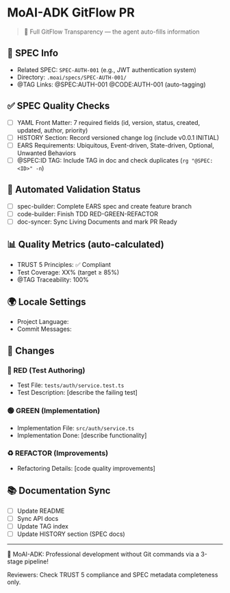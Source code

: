 # MoAI-ADK GitFlow PR

> 🗿 Full GitFlow Transparency — the agent auto-fills information

## 📝 SPEC Info

- Related SPEC: `SPEC-AUTH-001` (e.g., JWT authentication system)
- Directory: `.moai/specs/SPEC-AUTH-001/`
- @TAG Links: @SPEC:AUTH-001 @CODE:AUTH-001 (auto-tagging)

## ✅ SPEC Quality Checks

- [ ] YAML Front Matter: 7 required fields (id, version, status, created, updated, author, priority)
- [ ] HISTORY Section: Record versioned change log (include v0.0.1 INITIAL)
- [ ] EARS Requirements: Ubiquitous, Event-driven, State-driven, Optional, Unwanted Behaviors
- [ ] @SPEC:ID TAG: Include TAG in doc and check duplicates (`rg "@SPEC:<ID>" -n`)

## 🤖 Automated Validation Status

<!-- The checklist below is auto-updated by the agent -->
<!-- /alfred:1-plan → create feature branch → Draft PR -->
<!-- /alfred:2-run → implement via TDD → auto-check checkboxes -->
<!-- /alfred:3-sync → synchronize documents → Ready for Review -->

- [ ] spec-builder: Complete EARS spec and create feature branch
- [ ] code-builder: Finish TDD RED-GREEN-REFACTOR
- [ ] doc-syncer: Sync Living Documents and mark PR Ready

## 📊 Quality Metrics (auto-calculated)

- TRUST 5 Principles: ✅ Compliant
- Test Coverage: XX% (target ≥ 85%)
- @TAG Traceability: 100%

## 🌍 Locale Settings

- Project Language: <!-- ko/en/ja/zh -->
- Commit Messages: <!-- generated automatically according to locale -->

## 🎯 Changes

<!-- code-builder auto-fills TDD results -->

### 🔴 RED (Test Authoring)
- Test File: `tests/auth/service.test.ts`
- Test Description: [describe the failing test]

### 🟢 GREEN (Implementation)
- Implementation File: `src/auth/service.ts`
- Implementation Done: [describe functionality]

### ♻️ REFACTOR (Improvements)
- Refactoring Details: [code quality improvements]

## 📚 Documentation Sync

<!-- auto-filled by doc-syncer -->

- [ ] Update README
- [ ] Sync API docs
- [ ] Update TAG index
- [ ] Update HISTORY section (SPEC docs)

---

🚀 MoAI-ADK: Professional development without Git commands via a 3-stage pipeline!

Reviewers: Check TRUST 5 compliance and SPEC metadata completeness only.

